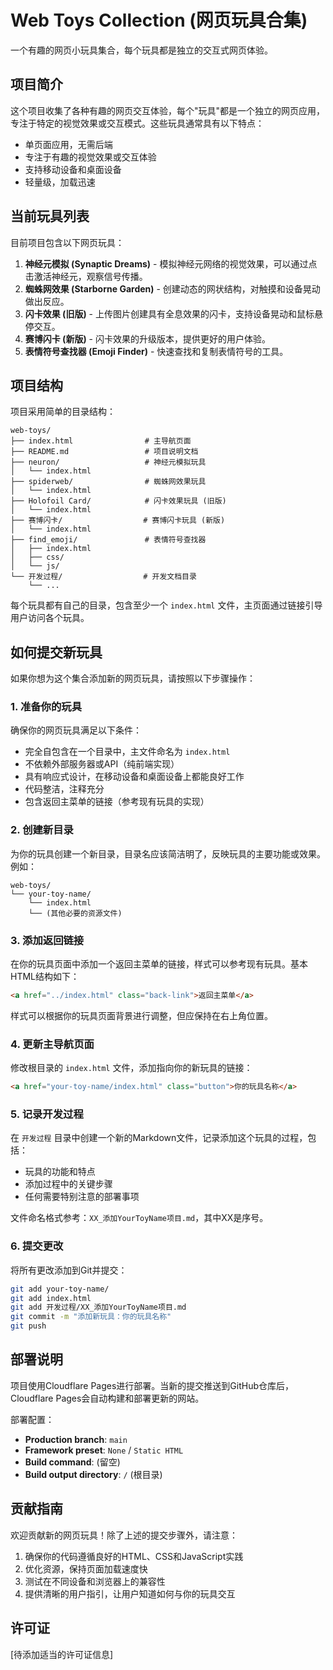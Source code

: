 # Web Toys Collection (网页玩具合集)

一个有趣的网页小玩具集合，每个玩具都是独立的交互式网页体验。

## 项目简介

这个项目收集了各种有趣的网页交互体验，每个"玩具"都是一个独立的网页应用，专注于特定的视觉效果或交互模式。这些玩具通常具有以下特点：

- 单页面应用，无需后端
- 专注于有趣的视觉效果或交互体验
- 支持移动设备和桌面设备
- 轻量级，加载迅速

## 当前玩具列表

目前项目包含以下网页玩具：

1. **神经元模拟 (Synaptic Dreams)** - 模拟神经元网络的视觉效果，可以通过点击激活神经元，观察信号传播。
2. **蜘蛛网效果 (Starborne Garden)** - 创建动态的网状结构，对触摸和设备晃动做出反应。
3. **闪卡效果 (旧版)** - 上传图片创建具有全息效果的闪卡，支持设备晃动和鼠标悬停交互。
4. **赛博闪卡 (新版)** - 闪卡效果的升级版本，提供更好的用户体验。
5. **表情符号查找器 (Emoji Finder)** - 快速查找和复制表情符号的工具。

## 项目结构

项目采用简单的目录结构：

```
web-toys/
├── index.html                # 主导航页面
├── README.md                 # 项目说明文档
├── neuron/                   # 神经元模拟玩具
│   └── index.html
├── spiderweb/                # 蜘蛛网效果玩具
│   └── index.html
├── Holofoil Card/            # 闪卡效果玩具 (旧版)
│   └── index.html
├── 赛博闪卡/                  # 赛博闪卡玩具 (新版)
│   └── index.html
├── find_emoji/               # 表情符号查找器
│   ├── index.html
│   ├── css/
│   └── js/
└── 开发过程/                  # 开发文档目录
    └── ...
```

每个玩具都有自己的目录，包含至少一个 `index.html` 文件，主页面通过链接引导用户访问各个玩具。

## 如何提交新玩具

如果你想为这个集合添加新的网页玩具，请按照以下步骤操作：

### 1. 准备你的玩具

确保你的网页玩具满足以下条件：

- 完全自包含在一个目录中，主文件命名为 `index.html`
- 不依赖外部服务器或API（纯前端实现）
- 具有响应式设计，在移动设备和桌面设备上都能良好工作
- 代码整洁，注释充分
- 包含返回主菜单的链接（参考现有玩具的实现）

### 2. 创建新目录

为你的玩具创建一个新目录，目录名应该简洁明了，反映玩具的主要功能或效果。例如：

```
web-toys/
└── your-toy-name/
    └── index.html
    └── (其他必要的资源文件)
```

### 3. 添加返回链接

在你的玩具页面中添加一个返回主菜单的链接，样式可以参考现有玩具。基本HTML结构如下：

```html
<a href="../index.html" class="back-link">返回主菜单</a>
```

样式可以根据你的玩具页面背景进行调整，但应保持在右上角位置。

### 4. 更新主导航页面

修改根目录的 `index.html` 文件，添加指向你的新玩具的链接：

```html
<a href="your-toy-name/index.html" class="button">你的玩具名称</a>
```

### 5. 记录开发过程

在 `开发过程` 目录中创建一个新的Markdown文件，记录添加这个玩具的过程，包括：

- 玩具的功能和特点
- 添加过程中的关键步骤
- 任何需要特别注意的部署事项

文件命名格式参考：`XX_添加YourToyName项目.md`，其中XX是序号。

### 6. 提交更改

将所有更改添加到Git并提交：

```bash
git add your-toy-name/
git add index.html
git add 开发过程/XX_添加YourToyName项目.md
git commit -m "添加新玩具：你的玩具名称"
git push
```

## 部署说明

项目使用Cloudflare Pages进行部署。当新的提交推送到GitHub仓库后，Cloudflare Pages会自动构建和部署更新的网站。

部署配置：
- **Production branch**: `main`
- **Framework preset**: `None` / `Static HTML`
- **Build command**: (留空)
- **Build output directory**: `/` (根目录)

## 贡献指南

欢迎贡献新的网页玩具！除了上述的提交步骤外，请注意：

1. 确保你的代码遵循良好的HTML、CSS和JavaScript实践
2. 优化资源，保持页面加载速度快
3. 测试在不同设备和浏览器上的兼容性
4. 提供清晰的用户指引，让用户知道如何与你的玩具交互

## 许可证

[待添加适当的许可证信息]